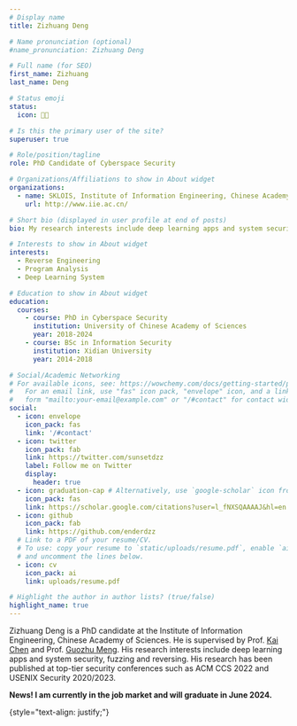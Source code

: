 ```yaml
---
# Display name
title: Zizhuang Deng

# Name pronunciation (optional)
#name_pronunciation: Zizhuang Deng

# Full name (for SEO)
first_name: Zizhuang
last_name: Deng

# Status emoji
status:
  icon: 👨‍💻

# Is this the primary user of the site?
superuser: true

# Role/position/tagline
role: PhD Candidate of Cyberspace Security

# Organizations/Affiliations to show in About widget
organizations:
  - name: SKLOIS, Institute of Information Engineering, Chinese Academy of Sciences
    url: http://www.iie.ac.cn/

# Short bio (displayed in user profile at end of posts)
bio: My research interests include deep learning apps and system security, fuzzing and reversing.

# Interests to show in About widget
interests:
  - Reverse Engineering
  - Program Analysis
  - Deep Learning System

# Education to show in About widget
education:
  courses:
    - course: PhD in Cyberspace Security
      institution: University of Chinese Academy of Sciences
      year: 2018-2024
    - course: BSc in Information Security
      institution: Xidian University
      year: 2014-2018

# Social/Academic Networking
# For available icons, see: https://wowchemy.com/docs/getting-started/page-builder/#icons
#   For an email link, use "fas" icon pack, "envelope" icon, and a link in the
#   form "mailto:your-email@example.com" or "/#contact" for contact widget.
social:
  - icon: envelope
    icon_pack: fas
    link: '/#contact'
  - icon: twitter
    icon_pack: fab
    link: https://twitter.com/sunsetdzz
    label: Follow me on Twitter
    display:
      header: true
  - icon: graduation-cap # Alternatively, use `google-scholar` icon from `ai` icon pack
    icon_pack: fas
    link: https://scholar.google.com/citations?user=l_fNXSQAAAAJ&hl=en
  - icon: github
    icon_pack: fab
    link: https://github.com/enderdzz
  # Link to a PDF of your resume/CV.
  # To use: copy your resume to `static/uploads/resume.pdf`, enable `ai` icons in `params.yaml`,
  # and uncomment the lines below.
  - icon: cv
    icon_pack: ai
    link: uploads/resume.pdf

# Highlight the author in author lists? (true/false)
highlight_name: true
---
```


Zizhuang Deng is a PhD candidate at the Institute of Information Engineering, Chinese Academy of Sciences. He is supervised by Prof. [Kai Chen](https://kaichen.org/) and Prof. [Guozhu Meng](https://impillar.github.io/). His research interests include deep learning apps and system security, fuzzing and reversing. His research has been published at top-tier security conferences such as ACM CCS 2022 and USENIX Security 2020/2023.

**News! I am currently in the job market and will graduate in June 2024.**

{style="text-align: justify;"}
